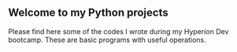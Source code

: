 ## Welcome to my Python projects ##
Please find here some of the codes I wrote during my Hyperion Dev bootcamp.
These are basic programs with useful operations.

